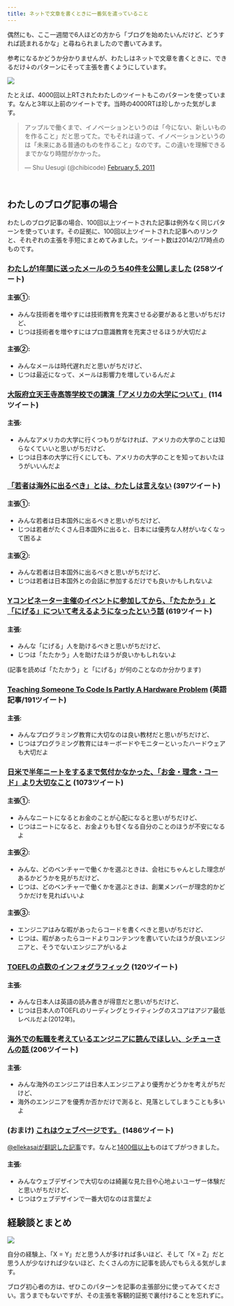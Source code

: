 ```yaml
---
title: ネットで文章を書くときに一番気を遣っていること
---
```


偶然にも、ここ一週間で6人ほどの方から「ブログを始めたいんだけど、どうすれば読まれるかな」と尋ねられましたので書いてみます。

参考になるかどうか分かりませんが、わたしはネットで文章を書くときに、できるだけ↓のパターンにそって主張を書くようにしています。

![](http://chibicode.com/assets/images/tips/tips.png)

たとえば、4000回以上RTされたわたしのツイートもこのパターンを使っています。なんと3年以上前のツイートです。当時の4000RTは珍しかった気がします。

<blockquote class="twitter-tweet" lang="en"><p>アップルで働くまで、イノベーションというのは「今にない、新しいものを作ること」だと思ってた。でもそれは違って、イノベーションというのは「未来にある普通のものを作ること」なのです。この違いを理解できるまでかなり時間がかかった。</p>&mdash; Shu Uesugi (@chibicode) <a href="https://twitter.com/chibicode/statuses/33769337827368960">February 5, 2011</a></blockquote><br>

## わたしのブログ記事の場合

わたしのブログ記事の場合、100回以上ツイートされた記事は例外なく同じパターンを使っています。その証拠に、100回以上ツイートされた記事へのリンクと、それぞれの主張を手短にまとめてみました。ツイート数は2014/2/17時点のものです。

### [わたしが1年間に送ったメールのうち40件を公開しました](http://chibicode.com/40-emails) <span class="external-link">(258ツイート)</span>

#### 主張①:

* みんな技術者を増やすには技術教育を充実させる必要があると思いがちだけど、
* じつは技術者を増やすにはプロ意識教育を充実させるほうが大切だよ

#### 主張②:

* みんなメールは時代遅れだと思いがちだけど、
* じつは最近になって、メールは影響力を増しているんだよ

### [大阪府立天王寺高等学校での講演「アメリカの大学について」](http://www.slideshare.net/ShuUesugi/ss-30476181) <span class="external-link">(114ツイート)</span>

#### 主張:

* みんなアメリカの大学に行くつもりがなければ、アメリカの大学のことは知らなくていいと思いがちだけど、
* じつは日本の大学に行くにしても、アメリカの大学のことを知っておいたほうがいいんだよ

### [「若者は海外に出るべき」とは、わたしは言えない](http://chibicode.com/young-japanese-work-abroad) <span class="external-link">(397ツイート)</span>

#### 主張①:

* みんな若者は日本国外に出るべきと思いがちだけど、
* じつは若者がたくさん日本国外に出ると、日本には優秀な人材がいなくなって困るよ

#### 主張②:

* みんな若者は日本国外に出るべきと思いがちだけど、
* じつは若者は日本国外との会話に参加するだけでも良いかもしれないよ

### [Yコンビネーター主催のイベントに参加してから、「たたかう」と「にげる」について考えるようになったという話](http://chibicode.com/voice-exit) <span class="external-link">(619ツイート)</span>

#### 主張:

* みんな「にげる」人を助けるべきと思いがちだけど、
* じつは「たたかう」人を助けたほうが良いかもしれないよ

(記事を読めば「たたかう」と「にげる」が何のことなのか分かります)

### [Teaching Someone To Code Is Partly A Hardware Problem](https://medium.com/what-i-learned-building/fe6a2067d770) <span class="external-link">(英語記事/191ツイート)</span>

#### 主張:

* みんなプログラミング教育に大切なのは良い教材だと思いがちだけど、
* じつはプログラミング教育にはキーボードやモニターといったハードウェアも大切だよ

### [日米で半年ニートをするまで気付かなかった、「お金・理念・コード」より大切なこと](http://engineer.typemag.jp/article/shusaku-uesugi-5) <span class="external-link">(1073ツイート)</span>

#### 主張①:

* みんなニートになるとお金のことが心配になると思いがちだけど、
* じつはニートになると、お金よりも甘くなる自分のことのほうが不安になるよ

#### 主張②:

* みんな、どのベンチャーで働くかを選ぶときは、会社にちゃんとした理念があるかどうかを見がちだけど、
* じつは、どのベンチャーで働くかを選ぶときは、創業メンバーが理念的かどうかだけを見ればいいよ

#### 主張③:

* エンジニアはみな暇があったらコードを書くべきと思いがちだけど、
* じつは、暇があったらコードよりコンテンツを書いていたほうが良いエンジニアと、そうでないエンジニアがいるよ

### [TOEFLの点数のインフォグラフィック](http://chibicode.com/toefl-infographic) <span class="external-link">(120ツイート)</span>

#### 主張:

* みんな日本人は英語の読み書きが得意だと思いがちだけど、
* じつは日本人のTOEFLのリーディングとライティングのスコアはアジア最低レベルだよ(2012年)。

### [海外での転職を考えているエンジニアに読んでほしい、シチューさんの話 ](http://engineer.typemag.jp/article/shusaku-uesugi-4) <span class="external-link">(206ツイート)</span>

#### 主張:

* みんな海外のエンジニアは日本人エンジニアより優秀かどうかを考えがちだけど、
* 海外のエンジニアを優秀か否かだけで測ると、見落としてしまうことも多いよ

### <span class="external-link">(おまけ)</span> [これはウェブページです。](http://justinjackson.ca/words_japan.html) <span class="external-link">(1486ツイート)</span>

[@ellekasaiが翻訳した記事](http://ellekasai.com/posts/this-is-a-web-page/)です。なんと[1400個以上](http://b.hatena.ne.jp/entry/justinjackson.ca/words_japan.html)ものはてブがつきました。

#### 主張:

* みんなウェブデザインで大切なのは綺麗な見た目や心地よいユーザー体験だと思いがちだけど、
* じつはウェブデザインで一番大切なのは言葉だよ

## 経験談とまとめ

![](http://chibicode.com/assets/images/tips/tips.png)

自分の経験上、「X = Y」だと思う人が多ければ多いほど、そして「X = Z」だと思う人が少なければ少ないほど、たくさんの方に記事を読んでもらえる気がします。

ブログ初心者の方は、ぜひこのパターンを記事の主張部分に使ってみてください。言うまでもないですが、その主張を客観的証拠で裏付けることを忘れずに。

